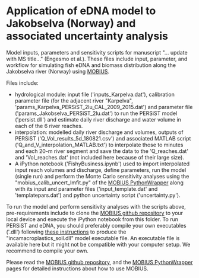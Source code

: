 # Application of eDNA model to Jakobselva (Norway) and associated uncertainty analysis 
Model inputs, parameters and sensitivity scripts for manuscript "... update with MS title..." (Engesmo et al.).
These files include input, parameter, and workflow for simulating fish eDNA and biomass distribution along the Jakobselva river (Norway) using [MOBIUS](https://doi.org/10.5194/gmd-14-1885-2021).

Files include: 
- hydrological module: input file ('inputs_Karpelva.dat'), calibration parameter file (for the adjacent river "Karpelva", 'params_Karpelva_PERSiST_2lu_CAL_2009_2015.dat') and parameter file ('params_Jakobselva_PERSiST_2lu.dat') to run the PERSiST model ('persist.dll') and estimate daily river discharge and water volume in each of the 6 river reaches.
- interpolation: modelled daily river discharge and volumes, outputs of PERSiST ('Q_Vol_results_5d_180821.csv') and associated MATLAB script ('Q_and_V_interpolation_MATLAB.txt') to interpolate those to minutes and each 20-m river segment and save the data to the 'Q_reaches.dat' and 'Vol_reaches.dat' (not included here because of their large size).
- A iPython notebook ('FishyBusiness.ipynb') used to import interpolated input reach volumes and discharge, define parameters, run the model (single run) and perform the Monte Carlo sensitivity analyses using the "mobius_calib_uncert_lmfit.py" of the [MOBIUS PythonWrapper](https://github.com/NIVANorge/Mobius/tree/master/PythonWrapper) along with its input and parameter files ('input_template.dat' and 'templatepars.dat') and python uncertainty script ('uncertainty.py').

To run the model and perform sensitivity analyses with the scripts above, pre-requirements include to clone the [MOBIUS github repository](https://github.com/NIVANorge/Mobius/tree/master) to your local device and execute the iPython notebook from this folder. To run PERSiST and eDNA, you should preferably compile your own executables ('.dll') following [these instructions](https://github.com/NIVANorge/Mobius#compile-a-model-run-it-and-make-some-changes) to produce the "incamacroplastics_soil.dll" model executable file. An executable file is available here but it might not be compatible with your computer setup. We recommend to compile your own.

Please read the [MOBIUS github repository](https://github.com/NIVANorge/Mobius/tree/master), and the [MOBIUS PythonWrapper](https://github.com/NIVANorge/Mobius/tree/master/PythonWrapper) pages for detailed instructions about how to use MOBIUS.
